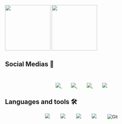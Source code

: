 <div>
  <img height="150em" src="https://github-readme-stats.vercel.app/api?username=lessamatheuss01&show_icons=true&theme=color6&include_all_commits=true&count_private=true"/>
  <img height="150em" src="https://github-readme-stats.vercel.app/api/top-langs/?username=lessamatheuss01&layout=compact&langs_count=16&theme=color3"/>
</div>

##  **Social Medias** :iphone: 

<br>
<div>
<p align="center">
    <a href="https://github.com/lessamatheuss01/">
        <img  src="https://img.shields.io/badge/github-%23100000.svg?&style=for-the-badge&logo=github&logoColor=white&link=mailto:https://github.com/lessamatheuss01">
    </a>
    &nbsp;&nbsp;&nbsp;&nbsp;&nbsp;&nbsp;&nbsp;
    <a href="mailto:matheus.lessa@sptech.school">
        <img src="https://img.shields.io/badge/gmail-D14836?&style=for-the-badge&logo=gmail&logoColor=white&link=mailto:matheus.lessa@sptech.school">
    </a>
    &nbsp;&nbsp;&nbsp;&nbsp;&nbsp;&nbsp;&nbsp;
    <a href="https://www.linkedin.com/in/matheuslessa22/">
        <img src="https://img.shields.io/badge/linkedin-%230077B5.svg?&style=for-the-badge&logo=linkedin&logoColor=white&link=mailto:https://www.linkedin.com/in/matheuslessa22/">
    </a>
   &nbsp;&nbsp;&nbsp;&nbsp;&nbsp;&nbsp;&nbsp;
    <a href="https://www.instagram.com/matheusssx_/">
      <img src="https://img.shields.io/badge/Instagram-E4405F?style=for-the-badge&logo=instagram&logoColor=white&link=mailto:https://www.instagram.com/matheusssx_/">
    </a>
</p>

  ## Languages and tools :hammer_and_wrench:

<p align="center">
    <img src="https://img.shields.io/badge/HTML5-E34F26?style=for-the-badge&logo=html5&logoColor=white">  
    &nbsp;&nbsp;&nbsp;&nbsp;&nbsp;&nbsp;&nbsp;
    <img src="https://img.shields.io/badge/CSS3-1572B6?style=for-the-badge&logo=css3&logoColor=white">
    &nbsp;&nbsp;&nbsp;&nbsp;&nbsp;&nbsp;&nbsp;
    <img src="https://img.shields.io/badge/JavaScript-323330?style=for-the-badge&logo=javascript&logoColor=F7DF1E">
    &nbsp;&nbsp;&nbsp;&nbsp;&nbsp;&nbsp;&nbsp;
    <img src="https://img.shields.io/badge/MySQL-00000F?style=for-the-badge&logo=mysql&logoColor=white">
    &nbsp;&nbsp;&nbsp;&nbsp;&nbsp;&nbsp;&nbsp;
    <img alt="Git" src="https://img.shields.io/badge/git-%23F05033.svg?style=for-the-badge&logo=git&logoColor=white"/>
</p>
